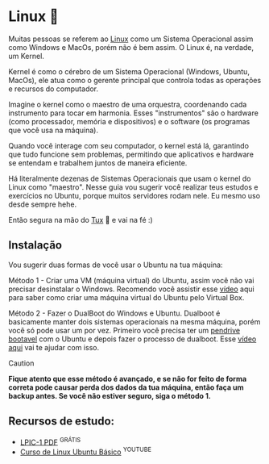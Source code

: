 # Linux 🐧
Muitas pessoas se referem ao [Linux](https://github.com/torvalds/linux) como um Sistema Operacional assim como Windows e MacOs, porém não é bem assim. O Linux é, na verdade, um Kernel. 

Kernel é como o cérebro de um Sistema Operacional (Windows, Ubuntu, MacOs), ele atua como o gerente principal que controla todas as operações e recursos do computador. 

Imagine o kernel como o maestro de uma orquestra, coordenando cada instrumento para tocar em harmonia. Esses "instrumentos" são o hardware (como processador, memória e dispositivos) e o software (os programas que você usa na máquina). 

Quando você interage com seu computador, o kernel está lá, garantindo que tudo funcione sem problemas, permitindo que aplicativos e hardware se entendam e trabalhem juntos de maneira eficiente.

Há literalmente dezenas de Sistemas Operacionais que usam o kernel do Linux como "maestro". Nesse guia vou sugerir você realizar teus estudos e exercícios no Ubuntu, porque muitos servidores rodam nele. Eu mesmo uso desde sempre hehe.

Então segura na mão do [Tux](https://pt.wikipedia.org/wiki/Tux) 🐧 e vai na fé :)

## Instalação
Vou sugerir duas formas de você usar o Ubuntu na tua máquina:

Método 1 - Criar uma VM (máquina virtual) do Ubuntu, assim você não vai precisar desinstalar o Windows. Recomendo você assistir esse [vídeo](https://www.youtube.com/watch?v=xzOmCxZSQWw&list=PLAp37wMSBouCqJnY-Qck_XDwplEud3ELc&ab_channel=HardwareRedesBrasil) aqui para saber como criar uma máquina virtual do Ubuntu pelo Virtual Box.


Método 2 - Fazer o DualBoot do Windows e Ubuntu. Dualboot é basicamente manter dois sistemas operacionais na mesma máquina, porém você só pode usar um por vez. Primeiro você precisa ter um [pendrive bootavel](https://www.youtube.com/watch?v=fekbCvIGwSI&ab_channel=ROVEEb) com o Ubuntu e depois fazer o processo de dualboot. Esse [vídeo aqui](https://www.youtube.com/watch?v=VK4eCi7ktCE&ab_channel=LSRSolu%C3%A7%C3%B5es) vai te ajudar com isso. 


> [!CAUTION]
> **Fique atento que esse método é avançado, e se não for feito de forma correta pode causar perda dos dados da tua máquina, então faça um backup antes. Se você não estiver seguro, siga o método 1.**


## Recursos de estudo:
- [LPIC-1 PDF](https://learning.lpi.org/pdfstore/LPI-Learning-Material-101-500-pt.pdf) <sup>GRÁTIS</sup>
- [Curso de Linux Ubuntu Básico](https://www.youtube.com/watch?v=aW4Owxgcvq4&list=PLnDvRpP8BnezDTtL8lm6C-UOJZn-xzALH&index=1&ab_channel=MatheusBattisti-HoradeCodar) <sup>YOUTUBE</sup>
